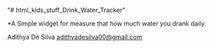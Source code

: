"# html_kids_stuff_Drink_Water_Tracker"

*A Simple widget for measure that how much water you drank daily.

Adithya De Silva
adithyadesilva00@gmail.com

